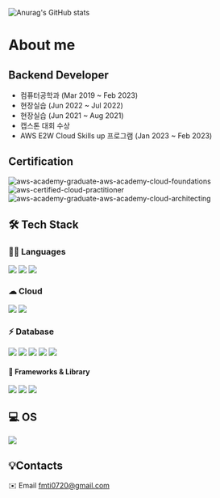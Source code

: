 ![Anurag's GitHub stats](https://github-readme-stats.vercel.app/api?username=huiji072&show_icons=true&theme=dark)

  
# About me
## Backend Developer
  - 컴퓨터공학과  (Mar 2019 ~ Feb 2023) <br>
  - 현장실습 (Jun 2022 ~ Jul 2022) <br>
  - 현장실습 (Jun 2021 ~ Aug 2021) <br>
  - 캡스톤 대회 수상 <br>
  - AWS E2W Cloud Skills up 프로그램 (Jan 2023 ~ Feb 2023) <br>

## Certification
![aws-academy-graduate-aws-academy-cloud-foundations](https://user-images.githubusercontent.com/76933597/217517635-8362ad92-7039-4ec3-80e3-3e2a33e2d9e6.png)
![aws-certified-cloud-practitioner](https://user-images.githubusercontent.com/76933597/217517658-9eacd3ad-b832-4a96-984c-2a61fbfa1534.png)
![aws-academy-graduate-aws-academy-cloud-architecting](https://user-images.githubusercontent.com/76933597/217517714-01e64fcd-04eb-4936-bd5e-a8bbdfeb23a1.png)

  
## 🛠️ Tech Stack
<div align="left">
  
### 👩‍💻 Languages
<img src="https://img.shields.io/badge/Java-007396?style=for-the-badge&logo=OpenJDK&logoColor=white"/>
<img src="https://img.shields.io/badge/Python-FFD43B?style=for-the-badge&logo=python&logoColor=blue" />
<img src="https://img.shields.io/badge/React-20232A?style=for-the-badge&logo=react&logoColor=61DAFB" />
  
### ☁ Cloud 
<img src="https://img.shields.io/badge/Docker-2CA5E0?style=for-the-badge&logo=docker&logoColor=white" />
<img src="https://img.shields.io/badge/kubernetes-326ce5.svg?&style=for-the-badge&logo=kubernetes&logoColor=white" />

### ⚡ Database
<img src="https://img.shields.io/badge/Elastic_Search-005571?style=for-the-badge&logo=elasticsearch&logoColor=white" />
<img src="https://img.shields.io/badge/MongoDB-4EA94B?style=for-the-badge&logo=mongodb&logoColor=white" />
<img src="https://img.shields.io/badge/MySQL-005C84?style=for-the-badge&logo=mysql&logoColor=white" />
<img src="https://img.shields.io/badge/rabbitmq-%23FF6600.svg?&style=for-the-badge&logo=rabbitmq&logoColor=white" />
<img src="https://img.shields.io/badge/redis-%23DD0031.svg?&style=for-the-badge&logo=redis&logoColor=white" />

#### 🚀 Frameworks & Library 
<img src="https://img.shields.io/badge/fastapi-109989?style=for-the-badge&logo=FASTAPI&logoColor=white" />
<img src="https://img.shields.io/badge/gradle-02303A?style=for-the-badge&logo=gradle&logoColor=white" />
<img src="https://img.shields.io/badge/Spring_Boot-F2F4F9?style=for-the-badge&logo=spring-boot" />

## 💻 OS 
<img src="https://img.shields.io/badge/Ubuntu-E95420?style=for-the-badge&logo=ubuntu&logoColor=white" />



## 💡Contacts
✉️ Email <a href="mailto:khm970514@gmail.com">fmti0720@gmail.com</a>
  



  


